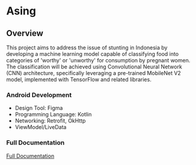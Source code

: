 # Asing

## Overview

This project aims to address the issue of stunting in Indonesia by developing a machine learning model capable of classifying food into categories of 'worthy' or 'unworthy' for consumption by pregnant women. The classification will be achieved using Convolutional Neural Network (CNN) architecture, specifically leveraging a pre-trained MobileNet V2 model, implemented with TensorFlow and related libraries.

### Android Development

- Design Tool: Figma
- Programming Language: Kotlin
- Networking: Retrofit, OkHttp
- ViewModel/LiveData

### Full Documentation 
[Full Documentation](https://github.com/ASING-Awas-Stunting/)
